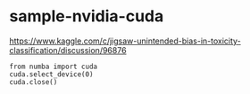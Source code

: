 # sample-nvidia-cuda

https://www.kaggle.com/c/jigsaw-unintended-bias-in-toxicity-classification/discussion/96876

```
from numba import cuda
cuda.select_device(0)
cuda.close()
```
